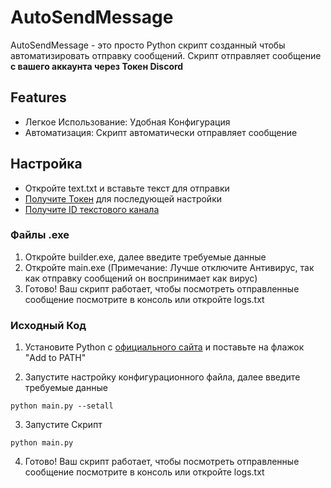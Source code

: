 # AutoSendMessage
AutoSendMessage - это просто Python скрипт созданный чтобы автоматизировать отправку сообщений. Скрипт отправляет сообщение **с вашего аккаунта через Токен Discord**

## Features
- Легкое Использование: Удобная Конфигурация
- Автоматизация: Скрипт автоматически отправляет сообщение

## Настройка
- Откройте text.txt и вставьте текст для отправки
- [Получите Токен](https://www.androidauthority.com/get-discord-token-3149920/) для последующей настройки
- [Получите ID текстового канала](https://support.discord.com/hc/ru/articles/206346498-%D0%93%D0%B4%D0%B5-%D0%BC%D0%BD%D0%B5-%D0%BD%D0%B0%D0%B9%D1%82%D0%B8-ID-%D0%BF%D0%BE%D0%BB%D1%8C%D0%B7%D0%BE%D0%B2%D0%B0%D1%82%D0%B5%D0%BB%D1%8F-%D1%81%D0%B5%D1%80%D0%B2%D0%B5%D1%80%D0%B0-%D1%81%D0%BE%D0%BE%D0%B1%D1%89%D0%B5%D0%BD%D0%B8%D1%8F)

### Файлы .exe
1. Откройте builder.exe, далее введите требуемые данные
2. Откройте main.exe (Примечание: Лучше отключите Антивирус, так как отправку сообщений он воспринимает как вирус)
3. Готово! Ваш скрипт работает, чтобы посмотреть отправленные сообщение посмотрите в консоль или откройте logs.txt 
### Исходный Код
1. Установите Python с [официального сайта](https://www.python.org/downloads/) и поставьте на флажок "Add to PATH"

2. Запустите настройку конфигурационного файла, далее введите требуемые данные
```pip
python main.py --setall
```
3. Запустите Скрипт
```pip
python main.py
```
4. Готово! Ваш скрипт работает, чтобы посмотреть отправленные сообщение посмотрите в консоль или откройте logs.txt 